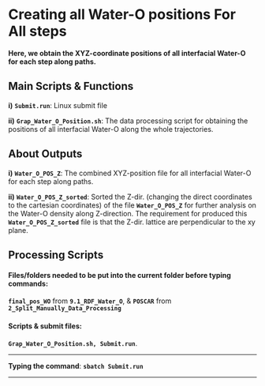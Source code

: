 # Creating all Water-O positions For All steps

**Here, we obtain the XYZ-coordinate positions of all interfacial Water-O for each step along paths.** 

## Main Scripts & Functions

**i)** **`Submit.run`**: Linux submit file

**ii)** **`Grap_Water_O_Position.sh`**: The data processing script for obtaining the positions of all interfacial Water-O along the whole trajectories.

## About Outputs

**i)** **`Water_O_POS_Z`**: The combined XYZ-position file for all interfacial Water-O for each step along paths. 

**ii)** **`Water_O_POS_Z_sorted`**: Sorted the Z-dir. (changing the direct coordinates to the cartesian coordinates) of the file **`Water_O_POS_Z`** for  further analysis on the Water-O density along Z-direction. The requirement for produced this **`Water_O_POS_Z_sorted`** file is that the Z-dir. lattice are perpendicular to the xy plane.

## Processing Scripts

#### Files/folders needed to be put into the current folder before typing commands:

**`final_pos_WO`** from **`9.1_RDF_Water_O`**, & **`POSCAR`** from **`2_Split_Manually_Data_Processing`**

#### Scripts & submit files: 

**`Grap_Water_O_Position.sh, Submit.run`**.

****

**Typing the command**: **`sbatch Submit.run`** 

****
